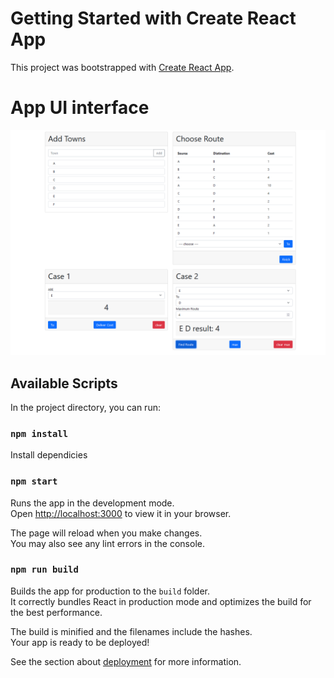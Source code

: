 # Getting Started with Create React App

This project was bootstrapped with [Create React App](https://github.com/facebook/create-react-app).

# App UI interface
![alt text](https://github.com/aungkhantzaw777/amity/blob/main/compete.PNG)

## Available Scripts

In the project directory, you can run:
### `npm install`
Install dependicies 

### `npm start`

Runs the app in the development mode.\
Open [http://localhost:3000](http://localhost:3000) to view it in your browser.

The page will reload when you make changes.\
You may also see any lint errors in the console.

### `npm run build`

Builds the app for production to the `build` folder.\
It correctly bundles React in production mode and optimizes the build for the best performance.

The build is minified and the filenames include the hashes.\
Your app is ready to be deployed!

See the section about [deployment](https://facebook.github.io/create-react-app/docs/deployment) for more information.




